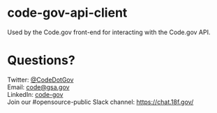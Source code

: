 # code-gov-api-client
Used by the Code.gov front-end for interacting with the Code.gov API.

# Questions?
Twitter: [@CodeDotGov](https://twitter.com/CodeDotGov)  
Email: [code@gsa.gov](mailto:code@gsa.gov)  
LinkedIn: [code-gov](https://www.linkedin.com/company/code-gov)  
Join our #opensource-public Slack channel: <https://chat.18f.gov/>  